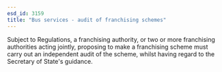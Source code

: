 ```yaml
---
esd_id: 3159
title: "Bus services - audit of franchising schemes"
---
```


Subject to Regulations, a franchising authority, or two or more franchising authorities acting jointly, proposing to make a franchising scheme must carry out an independent audit of the scheme, whilst having regard to the Secretary of State's guidance.

